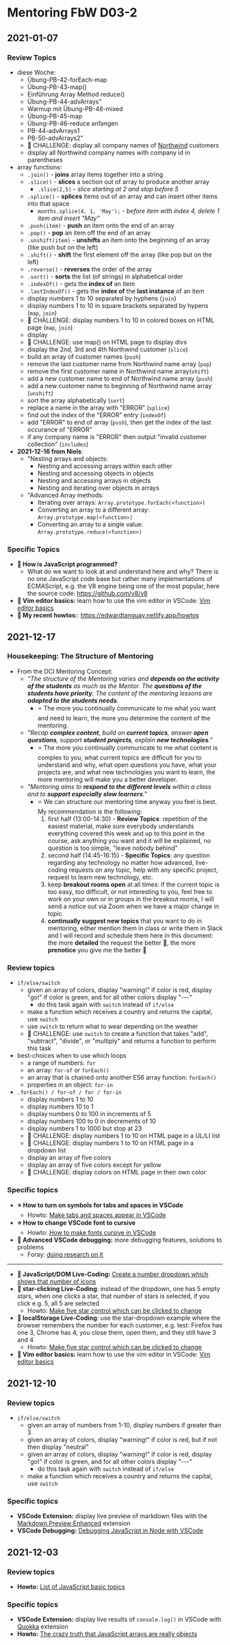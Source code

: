 # Mentoring FbW D03-2

## 2021-01-07

### Review Topics

- diese Woche:
	- Übung-PB-42-forEach-map
	- Übung-PB-43-map()
	- Einführung Array Method reduce()
	- Übung-PB-44-advArrays"
	- Warmup mit Übung-PB-48-mixed
	- Übung-PB-45-map
	- Übung-PB-46-reduce anfangen
	- PB-44-advArrays1
	- PB-50-advArrays2"
	- :muscle: CHALLENGE: display all company names of [Northwind](https://github.com/graphql-compose/graphql-compose-examples/tree/master/examples/northwind/data/json) customers
	- display all Northwind company names with company id in parentheses
- array functions: 
	- `.join()` - **joins** array items together into a string
	- `.slice()` - **slices** a section out of array to produce another array 
		- `.slice(2,5)` - *slice starting at 2 and stop before 5*
	- `.splice()` - **splices** items out of an array and can insert other items into that space
		- `months.splice(4, 1, 'May');` - *before item with index 4, delete 1 item and insert "May"*
	- `.push(item)` - **push** an item onto the end of an array
	- `.pop()` - **pop** an item off the end of an array
	- `.unshift(item)` - **unshifts** an item onto the beginning of an array (like push but on the left)
	- `.shift()` - **shift** the first element off the array (like pop but on the left)
	- `.reverse()` - **reverses** the order of the array
	- `.sort()` - **sorts** the list (of strings) in alphabetical order
	- `.indexOf()` - gets the **index of** an item 
	- `.lastIndexOf()` - gets the **index of** the **last instance** of an item 
	- display numbers 1 to 10 separated by hyphens (`join`)
	- display numbers 1 to 10 in square brackets separated by hypens (`map`, `join`)
	- :muscle: CHALLENGE: display numbers 1 to 10 in colored boxes on HTML page (`map`, `join`)
	- display 
	- :muscle: CHALLENGE: use map() on HTML page to display divs
	- display the 2nd, 3rd and 4th Northwind customer (`slice`)
	- build an array of customer names (`push`)
	- remove the last customer name from Northwind name array (`pop`)
	- remove the first customer name in Northwind name array(`shift`)
	- add a new customer name to end of Northwind name array (`push`)
	- add a new customer name to beginning of Northwind name array (`unshift`)
	- sort the array alphabetically (`sort`)
	- replace a name in the array with "ERROR" (`splice`)
	- find out the index of the "ERROR" entry (`indexOf`)
	- add "ERROR" to end of array (`push`), then get the index of the last occurance of "ERROR"
	- if any company name is "ERROR" then output "invalid customer collection" (`includes`)
- **2021-12-16 from Niels**:
	- "Nesting arrays and objects:
		- Nesting and accessing arrays within each other
		- Nesting and accessing objects in objects
		- Nesting and accessing arrays in objects
		- Nesting and iterating over objects in arrays
	- "Advanced Array methods:
		- Iterating over arrays: `Array.prototype.forEach(<function>)`
		- Converting an array to a different array: `Array.prototype.map(<function>)`
		- Converting an array to a single value: `Array.prototype.reduce(<function>)`

### Specific Topics

- **:muscle: How is JavaScript programmed?**
	- What do we want to look at and understand here and why? There is no one JavaScript code base but rather many implementations of ECMAScript, e.g. the V8 engine being one of the most popular, here the source code: https://github.com/v8/v8
- **:muscle: Vim editor basics:** learn how to use the vim editor in VSCode: [Vim editor basics](https://edwardtanguay.netlify.app/howtos?id=458)
- **:muscle: My recent howtos:**: https://edwardtanguay.netlify.app/howtos




## 2021-12-17

### Housekeeping: The Structure of Mentoring

- From the DCI Mentoring Concept: 
	- *"The structure of the Mentoring varies and **depends on the activity of the students** as much as the Mentor. The **questions of the students have priority**. The content of the mentoring lessons are **adapted to the students needs**.*
		- :star: The more you continually communicate to me what you want and need to learn, the more you determine the content of the mentoring. 
	- *"Recap **complex content**, build on **current topics**, answer **open questions**, support **student projects**, explain **new technologies**."*
		- :star: The more you continually communicate to me what content is complex to you, what current topics are difficult for you to understand and why, what open questions you have, what your projects are, and what new technologies you want to learn, the more mentoring will make you a better developer. 
	-  *"Mentoring aims to **respond to the different levels** within a class and to **support especially slow learners**."*
		- :star: We can structure our mentoring time anyway you feel is best. My recommendation is the following:
			1. first half (13:00-14:30) - **Review Topics**: repetition of the easiest material, make sure everybody understands everything covered this week and up to this point in the course, ask anything you want and it will be explained, no question is too simple, "leave nobody behind"
			2. second half (14:45-16:15) - **Specific Topics**: any question regarding any technology no  matter how advanced, live-coding requests on any topic, help with any specific project, request to learn new technology, etc. 
			3. keep **breakout rooms open** at all times: if the current topic is too easy, too difficult, or not interesting to you, feel free to work on your own or in groups in the breakout rooms, I will send a notice out via Zoom when we have a major change in topic
			4. **continually suggest new topics** that you want to do in mentoring, either mention them in class or write them in Slack and I will record and schedule them here in this document: the more **detailed** the request the better :muscle:, the more **prenotice** you give me the better :muscle:

### Review topics

- `if/else/switch` 
	- given an array of colors, display "warning!" if color is red, display "go!" if color is green, and for all other colors display "---"
		- do this task again with `switch` instead of `if/else`
	- make a function which receives a country and returns the capital, use `switch`
	- use `switch` to return what to wear depending on the weather
	- :muscle: CHALLENGE: use `switch` to create a function that takes "add", "subtract", "divide", or "multiply" and returns a function to perform this task 
- best-choices when to use which loops
	- a range of numbers: `for`
	- an array: `for-of` or `forEach()`
	- an array that is chained onto another ES6 array function: `forEach()`
	- properties in an object: `for-in`
- `.forEach() / for-of / for / for-in` 
	- display numbers 1 to 10
	- display numbers 10 to 1
	- display numbers 0 to 100 in increments of 5
	- display numbers 100 to 0 in decrements of 10
	- display numbers 1 to 1000 but stop at 23 
	- :muscle: CHALLENGE: display numbers 1 to 10 on HTML page in a UL/LI list
	- :muscle: CHALLENGE: display numbers 1 to 10 on HTML page in a dropdown list
	- display an array of five colors
	- display an array of five colors except for yellow
	- :muscle: CHALLENGE: display colors on HTML page in their own color
### Specific topics

- **:star: How to turn on symbols for tabs and spaces in VSCode**
	- Howto: [Make tabs and spaces appear in VSCode](https://onespace.netlify.app/howtos?id=457) 
- **:star: How to change VSCode font to cursive**
	- Howto: [How to make fonts cursive in VSCode](https://onespace.netlify.app/howtos?id=461)
- **:construction: Advanced VSCode debugging:** more debugging features, solutions to problems 
	- Foray: [doing research on it](https://onespace.netlify.app/forays?id=187)
---
- **:muscle: JavaScript/DOM Live-Coding:** [Create a number dropdown which shows that number of icons](https://onespace.netlify.app/howtos?id=453)
- **:muscle: star-clicking Live-Coding**: instead of the dropdown, one has 5 empty stars, when one clicks a star, that number of stars is selected, if you click e.g. 5, all 5 are selected
	- Howto: [Make five star control which can be clicked to change](https://onespace.netlify.app/howtos?id=462)
- **:muscle: localStorage Live-Coding**: use the star-dropdown example where the browser remembers the number for each customer, e.g. test: Firefox has one 3, Chrome has 4, you close them, open them, and they still have 3 and 4
	- Howto: [Make five star control which can be clicked to change](https://onespace.netlify.app/howtos?id=462)
- **:muscle: Vim editor basics:** learn how to use the vim editor in VSCode: [Vim editor basics](https://onespace.netlify.app/howtos?id=458)
## 2021-12-10


### Review topics

- `if/else/switch` 
	- given an array of numbers from 1-10, display numbers if greater than 3
	- given an array of colors, display "warning!" if color is red, but if not then display "neutral"
	- given an array of colors, display "warning!" if color is red, display "go!" if color is green, and for all other colors display "---"
		- do this task again with `switch` instead of `if/else`
	- make a function which receives a country and returns the capital, use `switch`
	
### Specific topics 

- **VSCode Extension:** display live preview of markdown files with the [Markdown Preview Enhanced](https://onespace.netlify.app/howtos?id=452) extension
- **VSCode Debugging:** [Debugging JavaScript in Node with VSCode](https://onespace.netlify.app/howtos?id=454)

## 2021-12-03

### Review topics

- **Howto:** [List of JavaScript basic topics](https://onespace.netlify.app/howtos?id=449)

### Specific topics

- **VSCode Extension:** display live results of `console.log()` in VSCode with [Quokka](https://quokkajs.com/docs/index.html) extension
- **Howto:** [The crazy truth that JavaScript arrays are really objects](https://onespace.netlify.app/howtos?id=448)
